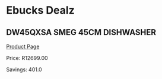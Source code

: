 
# Ebucks Dealz
## DW45QXSA SMEG 45CM DISHWASHER
[Product Page](https://www.ebucks.com/web/shop/productSelected.do?prodId=1183596066&catId=704983786)

Price: R12699.00

Savings: 401.0


	